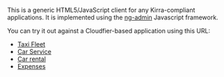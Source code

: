 This is a generic HTML5/JavaScript client for any Kirra-compliant applications. It is implemented using the [ng-admin](https://github.com/marmelab/ng-admin) Javascript framework.

You can try it out against a Cloudfier-based application using this URL:


* [Taxi Fleet](http://develop.cloudfier.com/kirra-api/kirra-ng-admin/?app-uri=http://develop.cloudfier.com/services/api-v2/test-cloudfier-examples-taxi-fleet)
* [Car Service](http://develop.cloudfier.com/kirra-api/kirra-ng-admin/?app-uri=http://develop.cloudfier.com/services/api-v2/test-cloudfier-examples-carserv)
* [Car rental](http://develop.cloudfier.com/kirra-api/kirra-ng-admin/?app-uri=http://develop.cloudfier.com/services/api-v2/test-cloudfier-examples-car-rental)
* [Expenses](http://develop.cloudfier.com/kirra-api/kirra-ng-admin/?app-uri=http://develop.cloudfier.com/services/api-v2/test-cloudfier-examples-expenses)

